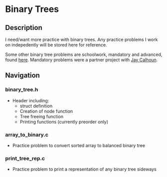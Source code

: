 # Binary Trees

## Description

I need/want more practice with binary trees. Any practice problems I work on indepedently will be stored here for reference.

Some other binary tree problems are schoolwork, mandatory and advanced, found [here](https://github.com/RLewis11769/binary_trees). Mandatory problems were a partner project with [Jay Calhoun](https://github.com/Valinor13).

## Navigation

### binary_tree.h
- Header including:
	- struct definition
	- Creation of node function
	- Tree freeing function
	- Printing functions (currently preorder only)

### array_to_binary.c
- Practice problem to convert sorted array to balanced binary tree

### print_tree_rep.c
- Practice problem to print a representation of any binary tree sideways
